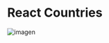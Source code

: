 # React Countries

![imagen](https://user-images.githubusercontent.com/52834318/176570159-f2039454-632f-4f70-89a7-9e594ee37a9c.png)
